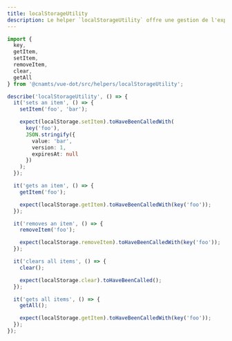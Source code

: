 ```yaml
---
title: localStorageUtility
description: Le helper `localStorageUtility` offre une gestion de l'expiration et du versioning des données stockées en localStorage.
---
```


<doc-tabs>

<doc-tab-item label="Utilisation">

```ts
import {
  key,
  getItem,
  setItem,
  removeItem,
  clear,
  getAll
} from '@cnamts/vue-dot/src/helpers/localStorageUtility';

describe('localStorageUtility', () => {
  it('sets an item', () => {
    setItem('foo', 'bar');

    expect(localStorage.setItem).toHaveBeenCalledWith(
      key('foo'),
      JSON.stringify({
        value: 'bar',
        version: 1,
        expiresAt: null
      })
    );
  });

  it('gets an item', () => {
    getItem('foo');

    expect(localStorage.getItem).toHaveBeenCalledWith(key('foo'));
  });

  it('removes an item', () => {
    removeItem('foo');

    expect(localStorage.removeItem).toHaveBeenCalledWith(key('foo'));
  });

  it('clears all items', () => {
    clear();

    expect(localStorage.clear).toHaveBeenCalled();
  });

  it('gets all items', () => {
    getAll();

    expect(localStorage.getItem).toHaveBeenCalledWith(key('foo'));
  });
});
```

</doc-tab-item>

<doc-tab-item label="API">
<doc-api name="helpers/local-storage-utility"></doc-api>
</doc-tab-item>

</doc-tabs>

